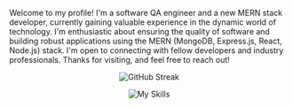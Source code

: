 

<!--
**billadin/billadin** is a ✨ _special_ ✨ repository because its `README.md` (this file) appears on your GitHub profile.

Here are some ideas to get you started:

- 🔭 I’m currently working on ...
- 🌱 I’m currently learning ...
- 👯 I’m looking to collaborate on ...
- 🤔 I’m looking for help with ...
- 💬 Ask me about ...
- 📫 How to reach me: ...
- 😄 Pronouns: ...
- ⚡ Fun fact: ...
-->

<p>
Welcome to my profile! I'm a software QA engineer and a new MERN stack developer, currently gaining valuable experience in the dynamic world of technology. I'm enthusiastic about ensuring the quality of software and building robust applications using the MERN (MongoDB, Express.js, React, Node.js) stack. I'm open to connecting with fellow developers and industry professionals. Thanks for visiting, and feel free to reach out!
</p>

<p align="center">
  <a>
    <img src="https://github-readme-streak-stats.herokuapp.com?user=billadin&theme=github-light&hide_border=true" alt="GitHub Streak">
  </a>
</p>

 

<p align="center">
  <a>
    <img src="https://skillicons.dev/icons?i=react,js,java,selenium,nodejs,express,mongodb,firebase,tailwind,html,css&theme=dark" alt="My Skills">
  </a>
</p>


